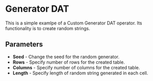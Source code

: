 # Generator DAT

This is a simple examlpe of a Custom Generator DAT operator.
Its functionality is to create random strings.

## Parameters
* **Seed** - Change the seed for the random generator.
* **Rows** - Specify number of rows for the created table.
* **Columns** - Specify number of columns for the created table.
* **Length** - Specify length of random string generated in each cell.

